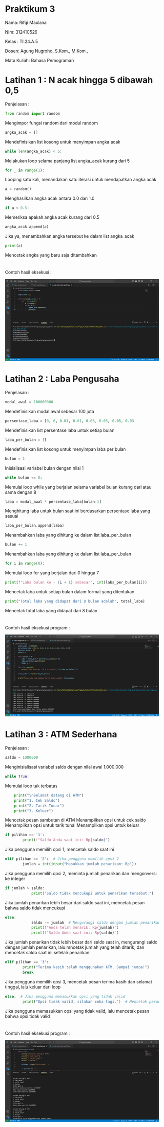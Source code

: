 # Praktikum 3

Nama: Rifqi Maulana

Nim: 312410529

Kelas : TI.24.A.5

Dosen: Agung Nugroho, S.Kom., M.Kom.,

Mata Kuliah: Bahasa Pemograman

# Latihan 1 : N acak hingga 5 dibawah 0,5 

Penjelasan : 

```python
from random import random
```
Mengimpor fungsi random dari modul random

```python
angka_acak = []
```
 Mendefinisikan list kosong untuk menyimpan angka acak
 
```python
while len(angka_acak) < 5:  
```
Melakukan loop selama panjang list angka_acak kurang dari 5

```python
for _ in range(1):  
```
Looping satu kali, menandakan satu iterasi untuk mendapatkan angka acak

```python
a = random()
```
Menghasilkan angka acak antara 0.0 dan 1.0

```python
if a < 0.5:  
```
Memeriksa apakah angka acak kurang dari 0.5

```python
angka_acak.append(a)  
```
Jika ya, menambahkan angka tersebut ke dalam list angka_acak

```python
print(a)
```
Mencetak angka yang baru saja ditambahkan

# 

Contoh hasil eksekusi :

![gambar](https://github.com/Shikilukeki/Foto/blob/main/n%20acak%20lebih%20kecil%20dari%200.5.png?raw=true)

# Latihan 2 : Laba Pengusaha

Penjelasan :

```python
modal_awal = 100000000  
```
Mendefinisikan modal awal sebesar 100 juta

```python
persentase_laba = [0, 0, 0.01, 0.01, 0.05, 0.05, 0.05, 0.03
```
Mendefinisikan list persentase laba untuk setiap bulan

```python
laba_per_bulan = []
```
Mendefinisikan list kosong untuk menyimpan laba per bulan

```python
bulan = 1
```
Inisialisasi variabel bulan dengan nilai 1

```python
while bulan <= 8:
```
Memulai loop while yang berjalan selama variabel bulan kurang dari atau sama dengan 8

```python
laba = modal_awal * persentase_laba[bulan-1]
```
Menghitung laba untuk bulan saat ini berdasarkan persentase laba yang sesuai

```python
laba_per_bulan.append(laba)
```
Menambahkan laba yang dihitung ke dalam list laba_per_bulan

```python
bulan += 1
```
Menambahkan laba yang dihitung ke dalam list laba_per_bulan

```python
for i in range(8):
```
Memulai loop for yang berjalan dari 0 hingga 7

```python
print(f"Laba bulan ke - {i + 1} sebesar", int(laba_per_bulan[i]))
```
Mencetak laba untuk setiap bulan dalam format yang ditentukan

```python
print("Total laba yang didapat dari 8 bulan adalah", total_laba)
```
Mencetak total laba yang didapat dari 8 bulan

# 

Contoh hasil eksekusi program : 

![Gambar](https://github.com/Shikilukeki/Foto/blob/main/Laba%20pengusaha.png?raw=true)

# Latihan 3 : ATM Sederhana

Penjelasan : 

```python
saldo = 1000000
```
Menginisialisasi variabel saldo dengan nilai awal 1.000.000

```python
while True:
```
Memulai loop tak terbatas

```python
    print("\nSelamat datang di ATM")  
    print("1. Cek Saldo") 
    print("2. Tarik Tunai")  
    print("3. Keluar")  
```
Mencetak pesan sambutan di ATM
Menampilkan opsi untuk cek saldo
Menampilkan opsi untuk tarik tunai
Menampilkan opsi untuk keluar

```python
if pilihan == '1':  
        print(f"Saldo Anda saat ini: Rp{saldo}")  
```
Jika pengguna memilih opsi 1, mencetak saldo saat ini

```python
elif pilihan == '2':  # Jika pengguna memilih opsi 2
        jumlah = int(input("Masukkan jumlah penarikan: Rp"))
```
Jika pengguna memilih opsi 2, meminta jumlah penarikan dan mengonversi ke integer

```python
if jumlah > saldo:
            print("Saldo tidak mencukupi untuk penarikan tersebut.") 
```
 Jika jumlah penarikan lebih besar dari saldo saat ini, mencetak pesan bahwa saldo tidak mencukupi

```python
else:  
            saldo -= jumlah  # Mengurangi saldo dengan jumlah penarikan
            print(f"Anda telah menarik: Rp{jumlah}")  
            print(f"Saldo Anda saat ini: Rp{saldo}")  
```
Jika jumlah penarikan tidak lebih besar dari saldo saat in, mengurangi saldo dengan jumlah penarikan, lalu mncetak jumlah yang telah ditarik, dan mencetak saldo saat ini setelah penarikan

```python
elif pilihan == '3':  
        print("Terima kasih telah menggunakan ATM. Sampai jumpa!")
        break  
```
Jika pengguna memilih opsi 3, mencetak pesan terima kasih dan selamat tinggal, lalu keluar dari loop

```python
else:  # Jika pengguna memasukkan opsi yang tidak valid
        print("Opsi tidak valid, silakan coba lagi.")  # Mencetak pesan bahwa opsi tidak valid
```
Jika pengguna memasukkan opsi yang tidak valid, lalu mencetak pesan bahwa opsi tidak valid

# 

Contoh hasil eksekusi program :

![Gambar](https://github.com/Shikilukeki/Foto/blob/main/ATM%20sederhana.png?raw=true)
